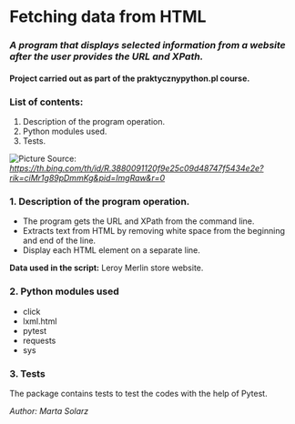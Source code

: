 # Fetching data from HTML #
### *A program that displays selected information from a website after the user provides the URL and XPath.* ###
#### Project carried out as part of the praktycznypython.pl course. ####

### List of contents: ###
1. Description of the program operation.
2. Python modules used.
3. Tests.

![Picture](https://th.bing.com/th/id/R.3880091120f9e25c09d48747f5434e2e?rik=ciMr1g89pDmmKg&pid=ImgRaw&r=0)
Source: *https://th.bing.com/th/id/R.3880091120f9e25c09d48747f5434e2e?rik=ciMr1g89pDmmKg&pid=ImgRaw&r=0*

### 1. Description of the program operation. ###

- The program gets the URL and XPath from the command line. 
- Extracts text from HTML by removing white space from the beginning and end of the line.
- Display each HTML element on a separate line.

**Data used in the script:** Leroy Merlin store website.

### 2. Python modules used ###

- click
- lxml.html 
- pytest
- requests
- sys

### 3. Tests ###

The package contains tests to test the codes with the help of Pytest.

*Author: Marta Solarz*
